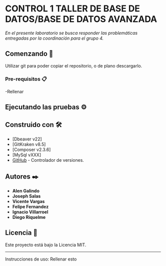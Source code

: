 # CONTROL 1 TALLER DE BASE DE DATOS/BASE DE DATOS AVANZADA

_En el presente laboratorio se busca responder las problemáticas entregadas por la coordinación para el grupo 4._

## Comenzando 🚀

Utilizar git para poder copiar el repositorio, o de plano descargarlo.

### Pre-requisitos 📋

-Rellenar


## Ejecutando las pruebas ⚙️



## Construido con 🛠️


* [Dbeaver v22]
* [GitKraken v8.5]
* [Composer v2.3.6]
* [MySql vXXX]
* [GitHub](https://github.com/) - Controlador de versiones.

## Autores ✒️
* **Alen Galindo**
* **Joseph Salas**
* **Vicente Vargas**
* **Felipe Fernandez**
* **Ignacio Villarroel**
* **Diego Riquelme**


## Licencia 📄

Este proyecto está bajo la Licencia MIT.

---

Instrucciones de uso:
Rellenar esto
